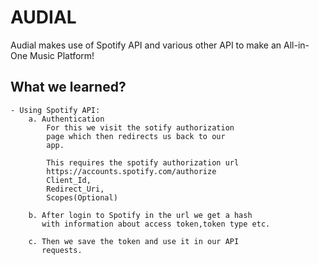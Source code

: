 # AUDIAL

Audial makes use of Spotify API and various other API to make an All-in-One Music Platform!

## What we learned?

    - Using Spotify API:
        a. Authentication
            For this we visit the sotify authorization
            page which then redirects us back to our
            app.

            This requires the spotify authorization url
            https://accounts.spotify.com/authorize
            Client_Id,
            Redirect_Uri,
            Scopes(Optional)

        b. After login to Spotify in the url we get a hash
           with information about access token,token type etc.

        c. Then we save the token and use it in our API
           requests.
